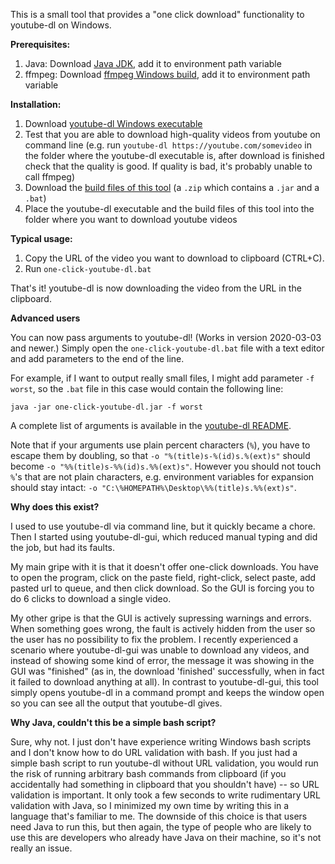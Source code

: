 This is a small tool that provides a "one click download" functionality to youtube-dl on Windows.

**Prerequisites:**

1. Java: Download [Java JDK](https://jdk.java.net/), add it to environment path variable
2. ffmpeg: Download [ffmpeg Windows build](https://www.ffmpeg.org/download.html#build-windows),
add it to environment path variable

**Installation:**

1. Download [youtube-dl Windows executable](https://ytdl-org.github.io/youtube-dl/download.html)
2. Test that you are able to download high-quality videos from youtube on command line
(e.g. run `youtube-dl https://youtube.com/somevideo` in the folder where the youtube-dl executable is,
after download is finished check that the quality is good. If quality is bad, it's probably unable
to call ffmpeg)
3. Download the [build files of this tool](https://github.com/baobabKoodaa/one-click-youtube-dl/releases)
(a `.zip` which contains a `.jar` and a `.bat`)
4. Place the youtube-dl executable and the build files of this tool into the folder where you want
to download youtube videos

**Typical usage:**

1. Copy the URL of the video you want to download to clipboard (CTRL+C).
2. Run `one-click-youtube-dl.bat`

That's it! youtube-dl is now downloading the video from the URL in the clipboard.

**Advanced users**

You can now pass arguments to youtube-dl! (Works in version 2020-03-03 and newer.)
Simply open the `one-click-youtube-dl.bat` file with a text editor and add parameters to the end of the line.

For example, if I want to output really small files, I might add parameter `-f worst`, so the `.bat` file in
this case would contain the following line:

`java -jar one-click-youtube-dl.jar -f worst`

A complete list of arguments is available in the [youtube-dl README](https://github.com/ytdl-org/youtube-dl/blob/master/README.md).

Note that if your arguments use plain percent characters (`%`), you have to escape them by doubling,
so that `-o "%(title)s-%(id)s.%(ext)s"` should become `-o "%%(title)s-%%(id)s.%%(ext)s"`.
However you should not touch `%`'s that are not plain characters, e.g. environment variables
for expansion should stay intact: `-o "C:\%HOMEPATH%\Desktop\%%(title)s.%%(ext)s"`.

**Why does this exist?**

I used to use youtube-dl via command line, but it quickly became a chore. Then I started using youtube-dl-gui,
which reduced manual typing and did the job, but had its faults.

My main gripe with it is that it doesn't offer one-click downloads. You have to open the program,
click on the paste field, right-click, select paste, add pasted url to queue, and then click download.
So the GUI is forcing you to do 6 clicks to download a single video.

My other gripe is that the GUI is
actively supressing warnings and errors. When something goes wrong, the fault is actively hidden from
the user so the user has no possibility to fix the problem. I recently experienced a scenario
where youtube-dl-gui was unable to download any videos, and instead of showing some kind of error, the message
it was showing in the GUI was "finished" (as in, the download 'finished' successfully, when in fact it failed
to download anything at all). In contrast to youtube-dl-gui, this tool simply opens youtube-dl in a command
prompt and keeps the window open so you can see all the output that youtube-dl gives.

**Why Java, couldn't this be a simple bash script?**

Sure, why not. I just don't have experience writing Windows bash scripts and I don't know how to do URL validation
with bash. If you just had a simple bash script to run youtube-dl without URL validation, you would run the risk of running arbitrary
bash commands from clipboard (if you accidentally had something in clipboard that you shouldn't have) -- so URL validation is important. It only took a few seconds to write rudimentary URL
validation with Java, so I minimized my own time by writing this in a language that's familiar to me. The downside of this choice is
that users need Java to run this, but then again, the type of people who are likely to use this are developers
who already have Java on their machine, so it's not really an issue.